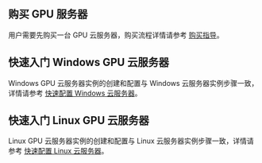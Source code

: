 ## 购买 GPU 服务器
用户需要先购买一台 GPU 云服务器，购买流程详情请参考 [购买指导](https://intl.cloud.tencent.com/document/product/560/8025)。
## 快速入门 Windows GPU 云服务器
Windows GPU 云服务器实例的创建和配置与 Windows 云服务器实例步骤一致，详情请参考 [快速配置 Windows 云服务器](https://intl.cloud.tencent.com/document/product/213/10516)。
## 快速入门 Linux GPU 云服务器
Linux GPU 云服务器实例的创建和配置与 Linux 云服务器实例步骤一致，详情请参考 [快速配置 Linux 云服务器](https://intl.cloud.tencent.com/document/product/213/10517)。


